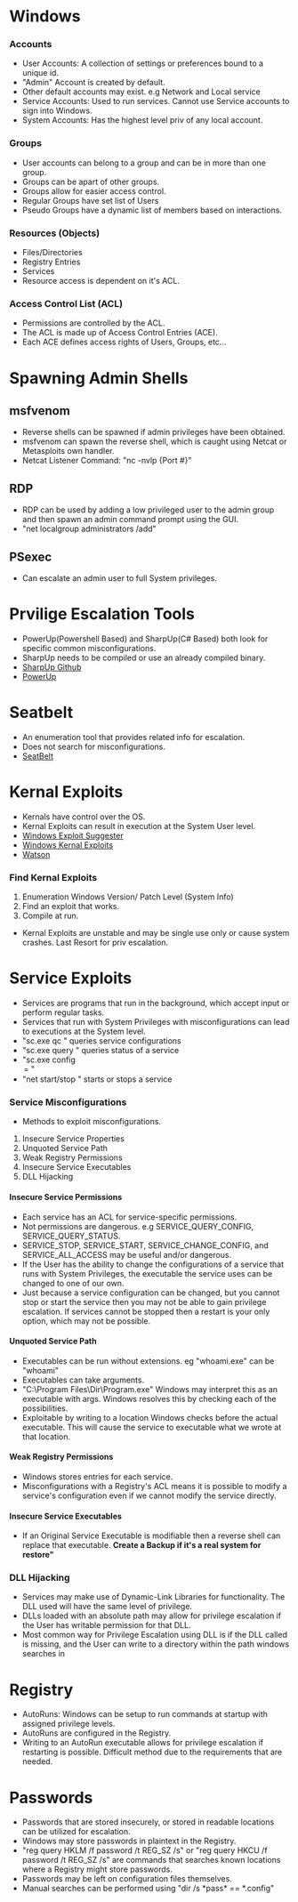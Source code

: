 # Windows

### Accounts
- User Accounts: A collection of settings or preferences bound to a unique id.
- "Admin" Account is created by default.
- Other default accounts may exist. e.g Network and Local service
- Service Accounts: Used to run services. Cannot use Service accounts to sign into Windows.
- System Accounts: Has the highest level priv of any local account.

### Groups
- User accounts can belong to a group and can be in more than one group.
- Groups can be apart of other groups.
- Groups allow for easier access control.
- Regular Groups have set list of Users
- Pseudo Groups have a dynamic list of members based on interactions.

### Resources (Objects)
- Files/Directories
- Registry Entries
- Services
- Resource access is dependent on it's ACL.

### Access Control List (ACL)
- Permissions are controlled by the ACL.
- The ACL is made up of Access Control Entries (ACE).
- Each ACE defines access rights of Users, Groups, etc...


# Spawning Admin Shells

## msfvenom
- Reverse shells can be spawned if admin privileges have been obtained.
- msfvenom can spawn the reverse shell, which is caught using Netcat or Metasploits own handler.
- Netcat Listener Command: "nc -nvlp {Port #}"

## RDP
- RDP can be used by adding a low privileged user to the admin group and then spawn an admin command prompt using the GUI.
- "net localgroup administrators <Username> /add"

## PSexec
- Can escalate an admin user to full System privileges.

# Prvilige Escalation Tools
- PowerUp(Powershell Based) and SharpUp(C# Based) both look for specific common misconfigurations.
- SharpUp needs to be compiled or use an already compiled binary.
- [SharpUp Github](https://github.com/GhostPack/SharpUp)
- [PowerUp](https://github.com/badamczewski/PowerUp)

# Seatbelt
- An enumeration tool that provides related info for escalation.
- Does not search for misconfigurations.
- [SeatBelt](https://github.com/GhostPack/Seatbelt)

# Kernal Exploits
- Kernals have control over the OS.
- Kernal Exploits can result in execution at the System User level.
- [Windows Exploit Suggester](https://github.com/bitsadmin/wesng)
- [Windows Kernal Exploits](https://github.com/SecWiki/windows-kernel-exploits)
- [Watson](https://github.com/rasta-mouse/Watson)

### Find Kernal Exploits
1. Enumeration Windows Version/ Patch Level (System Info)
2. Find an exploit that works.
3. Compile at run.
- Kernal Exploits are unstable and may be single use only or cause system crashes. Last Resort for priv escalation.

# Service Exploits
- Services are programs that run in the background, which accept input or perform regular tasks.
- Services that run with System Privileges with misconfigurations can lead to executions at the System level.
- "sc.exe qc <name>" queries service configurations
- "sc.exe query <name>" queries status of a service
- "sc.exe config <name> <option>= <value>"
- "net start/stop <name>" starts or stops a service

### Service Misconfigurations
- Methods to exploit misconfigurations.
1. Insecure Service Properties
2. Unquoted Service Path
3. Weak Registry Permissions
4. Insecure Service Executables
5. DLL Hijacking

#### Insecure Service Permissions
- Each service has an ACL for service-specific permissions.
- Not permissions are dangerous. e.g SERVICE_QUERY_CONFIG, SERVICE_QUERY_STATUS.
- SERVICE_STOP, SERVICE_START, SERVICE_CHANGE_CONFIG, and SERVICE_ALL_ACCESS may be useful and/or dangerous.
- If the User has the ability to change the configurations of a service that runs with System Privileges, the executable the service uses can be changed to one of our own.
- Just because a service configuration can be changed, but you cannot stop or start the service then you may not be able to gain privilege escalation. If services cannot be stopped then a restart is your only option, which may not be possible.

#### Unquoted Service Path
- Executables can be run without extensions. eg "whoami.exe" can be "whoami"
- Executables can take arguments.
- "C:\\Program Files\\Dir\\Program.exe" Windows may interpret this as an executable with args. Windows resolves this by checking each of the possibilities.
- Exploitable by writing to a location Windows checks before the actual executable. This will cause the service to executable what we wrote at that location.

#### Weak Registry Permissions
- Windows stores entries for each service.
- Misconfigurations with a Registry's ACL means it is possible to modify a service's configuration even if we cannot modify the service directly.

#### Insecure Service Executables
- If an Original Service Executable is modifiable then a reverse shell can replace that executable. **Create a Backup if it's a real system for restore"**

### DLL Hijacking
- Services may make use of Dynamic-Link Libraries for functionality. The DLL used will have the same level of privilege.
- DLLs loaded with an absolute path may allow for privilege escalation if the User has writable permission for that DLL.
- Most common way for Privilege Escalation using DLL is if the DLL called is missing, and the User can write to a directory within the path windows searches in

# Registry
- AutoRuns: Windows can be setup to run commands at startup with assigned privilege levels.
- AutoRuns are configured in the Registry.
- Writing to an AutoRun executable allows for privilege escalation if restarting is possible. Difficult method due to the requirements that are needed.

# Passwords
- Passwords that are stored insecurely, or stored in readable locations can be utilized for escalation.
- Windows may store passwords in plaintext in the Registry.
- "reg query HKLM /f password /t REG_SZ /s" or "reg query HKCU /f password /t REG_SZ /s" are commands that searches known locations where a Registry might store passwords.
- Passwords may be left on configuration files themselves.
- Manual searches can be performed using "dir /s \*pass\* == *.config" 
